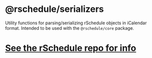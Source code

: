 # @rschedule/serializers

Utility functions for parsing/serializing rSchedule objects in iCalendar format. Intended to be used with the `@rschedule/core` package.

# [See the rSchedule repo for info](https://gitlab.com/john.carroll.p/rschedule)
